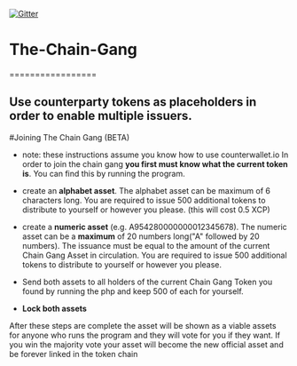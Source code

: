 [![Gitter](https://badges.gitter.im/Join%20Chat.svg)](https://gitter.im/Buskcoin/The-Chain-Gang?utm_source=badge&utm_medium=badge&utm_campaign=pr-badge&utm_content=badge)
# The-Chain-Gang
=================

Use counterparty tokens as placeholders in order to enable multiple issuers.
----------------------------------------------------------------------------

#Joining The Chain Gang (BETA) 
* note: these instructions assume you know how to use counterwallet.io
 In order to join the chain gang **you first must know what the current token is**. You can find this by running the program. 

* create an **alphabet asset**. The alphabet asset can be maximum of 6 characters long. You are required to issue 500 additional tokens to distribute to yourself or however you please. (this will cost 0.5 XCP)


* create a **numeric asset** (e.g. A954280000000012345678). The numeric asset can be a **maximum** of 20 numbers long("A" followed by 20 numbers). The issuance must be equal to the amount of the current Chain Gang Asset in circulation. You are required to issue 500 additional tokens to distribute to yourself or however you please.

* Send both assets to all holders of the current Chain Gang Token  you found by running the php and keep 500 of each for yourself.

* **Lock both assets**

After these steps are complete the asset will be shown as a viable assets for anyone who runs the program and they will vote for you if they want. If you win the majority vote your asset will become the new official asset and be forever linked in the token chain

